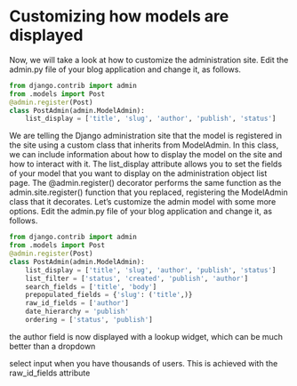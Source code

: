 # Customizing how models are displayed

Now, we will take a look at how to customize the administration site. Edit the admin.py file of your blog application and change it, as follows.



```py
from django.contrib import admin
from .models import Post
@admin.register(Post)
class PostAdmin(admin.ModelAdmin):
    list_display = ['title', 'slug', 'author', 'publish', 'status']
```



We are telling the Django administration site that the model is registered in the site using a custom  class that inherits from ModelAdmin. In this class, we can include information about how to display  the model on the site and how to interact with it.  The list_display attribute allows you to set the fields of your model that you want to display on the  administration object list page. The @admin.register() decorator performs the same function as the  admin.site.register() function that you replaced, registering the ModelAdmin class that it decorates.  Let’s customize the admin model with some more options. Edit the admin.py file of your blog application and change it, as follows.



```py
from django.contrib import admin
from .models import Post
@admin.register(Post)
class PostAdmin(admin.ModelAdmin):
    list_display = ['title', 'slug', 'author', 'publish', 'status']
    list_filter = ['status', 'created', 'publish', 'author']
    search_fields = ['title', 'body']
    prepopulated_fields = {'slug': ('title',)}
    raw_id_fields = ['author']
    date_hierarchy = 'publish'
    ordering = ['status', 'publish']
```

 the author field is now displayed with a lookup widget, which can be much better than a dropdown

 select input when you have thousands of users. This is achieved with the raw_id_fields attribute






